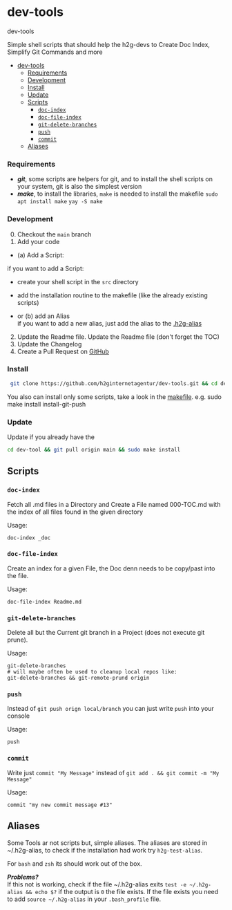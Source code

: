 # dev-tools
dev-tools

Simple shell scripts that should help the h2g-devs to Create Doc Index, Simplify Git Commands and more

<!-- TOC -->
- [dev-tools](#dev-tools)
  - [Requirements](#requirements)
  - [Development](#development)
  - [Install](#install)
  - [Update](#update)
  - [Scripts](#scripts)
    - [`doc-index`](#doc-index)
    - [`doc-file-index`](#doc-file-index)
    - [`git-delete-branches`](#git-delete-branches)
    - [`push`](#push)
    - [`commit`](#commit)
  - [Aliases](#aliases)

<!-- /TOC -->

### Requirements

- ***git***, some scripts are helpers for git, and to install the shell scripts on your system, git is also the simplest version
- ***make***, to install the libraries, `make` is needed to install the makefile `sudo apt install make` `yay -S make` 

### Development

0. Checkout the `main` branch
1. Add your code
- (a) Add a Script:

if you want to add a Script:  
- create your shell script in the `src` directory
- add the installation routine to the makefile (like the already existing scripts)

- or (b) add an Alias  
if you want to add a new alias, just add the alias to the [.h2g-alias](src/.h2g-alias)

2. Update the Readme file. Update the Readme file (don't forget the TOC)
3. Update the Changelog
4. Create a Pull Request on [GitHub](https://github.com/h2ginternetagentur/dev-tools/pulls) 


### Install

```bash
 git clone https://github.com/h2ginternetagentur/dev-tools.git && cd dev-tools &&  sudo make install
```

You also can install only some scripts, take a look in the [makefile](./makefile). e.g. sudo make install install-git-push

### Update

Update if you already have the

```bash
cd dev-tool && git pull origin main && sudo make install
```

## Scripts

### `doc-index`

Fetch all .md files in a Directory and Create a File named 000-TOC.md with the index of all files found in the given directory

Usage:
```shell
doc-index _doc
```

### `doc-file-index`

Create an index for a given File, the Doc denn needs to be copy/past into the file.

Usage: 
```shell
doc-file-index Readme.md
```

### `git-delete-branches`

Delete all but the Current git branch in a Project (does not execute git prune). 

Usage:
```shell
git-delete-branches 
# will maybe often be used to cleanup local repos like:
git-delete-branches && git-remote-prund origin
```

### `push`

Instead of `git push orign local/branch` you can just write `push` into your console

Usage:
```shell
push
```

### `commit`

Write just `commit "My Message"` instead of `git add . && git commit -m "My Message"`

Usage:
```shell
commit "my new commit message #13"
```


## Aliases

Some Tools ar not scripts but, simple aliases. The aliases are stored in ~/.h2g-alias, to check if the installation had work try `h2g-test-alias`. 

For `bash` and `zsh` its should work out of the box.

***Problems?***  
If this not is working, check if the file ~/.h2g-alias exits `test -e ~/.h2g-alias && echo $?` if the output is `0` the file exists. If the file exists you need to add `source ~/.h2g-alias` in your `.bash_profile` file. 
